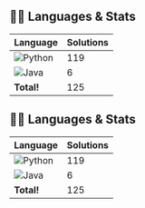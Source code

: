 ## 🧑‍💻 Languages & Stats
| Language      | Solutions |
| ------------- | ----------|
| ![Python](https://img.shields.io/badge/-Python-3776AB?style=flat&logo=python&logoColor=white) | 119 |
| ![Java](https://img.shields.io/badge/-Java-007396?style=flat&logo=java&logoColor=white) | 6 |
| **Total!** | 125 |

## 🧑‍💻 Languages & Stats
| Language      | Solutions |
| ------------- | ----------|
| ![Python](https://img.shields.io/badge/-Python-3776AB?style=flat&logo=python&logoColor=white) | 119 |
| ![Java](https://img.shields.io/badge/-Java-007396?style=flat&logo=java&logoColor=white) | 6 |
| **Total!** | 125 |
